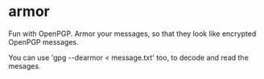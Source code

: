 # armor
Fun with OpenPGP. Armor your messages, so that they look like encrypted OpenPGP messages.

You can use 'gpg --dearmor < message.txt' too, to decode and read the mesages.
